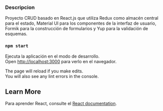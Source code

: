 ### Descripcion
Proyecto CRUD basado en React.js que utiliza Redux como almacén central para el estado, Material UI para los componentes de la interfaz de usuario, Formik para la construcción de formularios  y Yup para la validación de esquemas.

### `npm start`

Ejecuta la aplicación en el modo de desarrollo.<br>
Open [http://localhost:3000](http://localhost:3000) para verlo en el navegador.

The page will reload if you make edits.<br>
You will also see any lint errors in the console.

## Learn More
Para aprender React, consulte el [React documentation](https://reactjs.org/).



